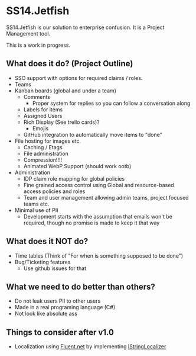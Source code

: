 ﻿# SS14.Jetfish

SS14.Jetfish is our solution to enterprise confusion. It is a Project Management tool.

This is a work in progress.

## What does it do? (Project Outline)

- SSO support with options for required claims / roles.
- Teams
- Kanban boards (global and under a team)
  - Comments
    - Proper system for replies so you can follow a conversation along
  - Labels for items
  - Assigned Users
  - Rich Display (See trello cards)?
    - Emojis
  - GitHub integration to automatically move items to "done"
- File hosting for images etc.
  - Caching / Etags
  - File administration
  - Compression!!!!
  - Animated WebP Support (should work ootb)
- Administration
  - IDP claim role mapping for global policies
  - Fine grained access control using Global and resource-based access policies and roles
  - Team and user management allowing admin teams, project focused teams etc.
- Minimal use of PII
  - Development starts with the assumption that emails won't be required, though no promise is made to keep it that way

## What does it NOT do?

- Time tables (Think of "For when is something supposed to be done")
- Bug/Ticketing features
  - Use github issues for that

## What we need to do better than others?

- Do not leak users PII to other users
- Made in a real programing language (C#)
- Not look like absolute ass

## Things to consider after v1.0
 
- Localization using [Fluent.net](https://www.nuget.org/packages/Fluent.Net) by implementing [IStringLocalizer](https://learn.microsoft.com/en-us/dotnet/api/microsoft.extensions.localization.istringlocalizer?view=netstandard-2.0-pp)